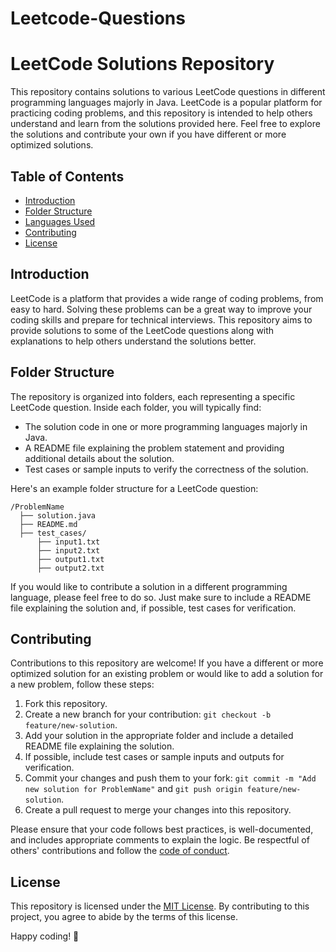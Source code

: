 # Leetcode-Questions
# LeetCode Solutions Repository

This repository contains solutions to various LeetCode questions in different programming languages majorly in Java. 
LeetCode is a popular platform for practicing coding problems, and this repository is intended to help others understand and learn from the solutions provided here. 
Feel free to explore the solutions and contribute your own if you have different or more optimized solutions.

## Table of Contents

- [Introduction](#introduction)
- [Folder Structure](#folder-structure)
- [Languages Used](#languages-used)
- [Contributing](#contributing)
- [License](#license)

## Introduction

LeetCode is a platform that provides a wide range of coding problems, from easy to hard. 
Solving these problems can be a great way to improve your coding skills and prepare for technical interviews. 
This repository aims to provide solutions to some of the LeetCode questions along with explanations to help others understand the solutions better.

## Folder Structure

The repository is organized into folders, each representing a specific LeetCode question. Inside each folder, you will typically find:

- The solution code in one or more programming languages majorly in Java.
- A README file explaining the problem statement and providing additional details about the solution.
- Test cases or sample inputs to verify the correctness of the solution.

Here's an example folder structure for a LeetCode question:

```
/ProblemName
  ├── solution.java
  ├── README.md
  ├── test_cases/
      ├── input1.txt
      ├── input2.txt
      ├── output1.txt
      ├── output2.txt
```



If you would like to contribute a solution in a different programming language, please feel free to do so. 
Just make sure to include a README file explaining the solution and, if possible, test cases for verification.

## Contributing

Contributions to this repository are welcome! 
If you have a different or more optimized solution for an existing problem or would like to add a solution for a new problem, follow these steps:

1. Fork this repository.
2. Create a new branch for your contribution: `git checkout -b feature/new-solution`.
3. Add your solution in the appropriate folder and include a detailed README file explaining the solution.
4. If possible, include test cases or sample inputs and outputs for verification.
5. Commit your changes and push them to your fork: `git commit -m "Add new solution for ProblemName"` and `git push origin feature/new-solution`.
6. Create a pull request to merge your changes into this repository.

Please ensure that your code follows best practices, is well-documented, and includes appropriate comments to explain the logic. 
Be respectful of others' contributions and follow the [code of conduct](CODE_OF_CONDUCT.md).

## License

This repository is licensed under the [MIT License](LICENSE). By contributing to this project, you agree to abide by the terms of this license.

Happy coding! 🚀
